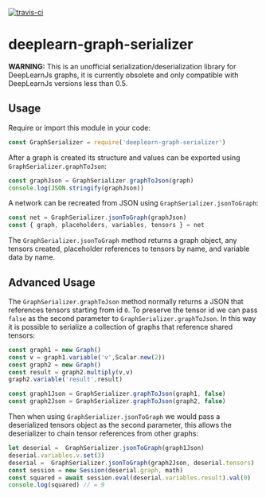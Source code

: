 [![travis-ci](https://api.travis-ci.org/erikwilson/deeplearn-graph-serializer.svg "travis-ci")](https://travis-ci.org/erikwilson/deeplearn-graph-serializer)

# deeplearn-graph-serializer
**WARNING:** This is an unofficial serialization/deserialization library for DeepLearnJs graphs, it is currently obsolete and only compatible with DeepLearnJs versions less than 0.5.

## Usage
Require or import this module in your code:
```js
const GraphSerializer = require('deeplearn-graph-serializer')
```
After a graph is created its structure and values can be exported using `GraphSerializer.graphToJson`:
```js
const graphJson = GraphSerializer.graphToJson(graph)
console.log(JSON.stringify(graphJson))
```
A network can be recreated from JSON using `GraphSerializer.jsonToGraph`:
```js
const net = GraphSerializer.jsonToGraph(graphJson)
const { graph, placeholders, variables, tensors } = net
```
The `GraphSerializer.jsonToGraph` method returns a graph object, any tensors created, placeholder references to tensors by name, and variable data by name.

## Advanced Usage
The `GraphSerializer.graphToJson` method normally returns a JSON that references tensors starting from id `0`. To preserve the tensor id we can pass `false` as the second parameter to `GraphSerializer.graphToJson`. In this way it is possible to serialize a collection of graphs that reference shared tensors:

```js
const graph1 = new Graph()
const v = graph1.variable('v',Scalar.new(2))
const graph2 = new Graph()
const result = graph2.multiply(v,v)
graph2.variable('result',result)

const graph1Json = GraphSerializer.graphToJson(graph1, false)
const graph2Json = GraphSerializer.graphToJson(graph2, false)
```

Then when using `GraphSerializer.jsonToGraph` we would pass a deserialized tensors object as the second parameter, this allows the deserializer to chain tensor references from other graphs:

```js
let deserial =  GraphSerializer.jsonToGraph(graph1Json)
deserial.variables.v.set(3)
deserial =  GraphSerializer.jsonToGraph(graph2Json, deserial.tensors)
const session = new Session(deserial.graph, math)
const squared = await session.eval(deserial.variables.result).val(0)
console.log(squared) // = 9
```
